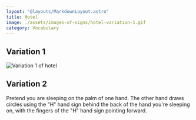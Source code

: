 ```yaml
---
layout: "@layouts/MarkdownLayout.astro"
title: Hotel
image: ./assets/images-of-signs/hotel-variation-1.gif
category: Vocabulary
---
```


## Variation 1

![Variation 1 of hotel](@signs/hotel-variation-1.gif)

## Variation 2

Pretend you are sleeping on the palm of one hand.
The other hand draws circles using the "H" hand sign
behind the back of the hand you're sleeping on,
with the fingers of the "H" hand sign pointing forward.
